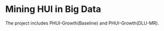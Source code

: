 Mining HUI in Big Data
======================
The project includes PHUI-Growth(Baseline) and PHUI-Growth(DLU-MR).
